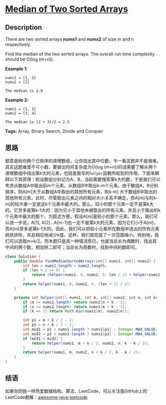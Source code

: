 # [Median of Two Sorted Arrays][title]

## Description

There are two sorted arrays **nums1** and **nums2** of size m and n respectively.

Find the median of the two sorted arrays. The overall run time complexity should be O(log (m+n)).

**Example 1:**

```
nums1 = [1, 3]
nums2 = [2]

The median is 2.0

```

**Example 2:**

```
nums1 = [1, 2]
nums2 = [3, 4]

The median is (2 + 3)/2 = 2.5
```

**Tags:** Array, Binary Search, Divide and Conquer


## 思路

题意是给你两个已排序的递增数组，让你找出其中位数，乍一看这题并不是很难，其实这题难度不可小觑，要做出时间复杂度为O(log (m+n))的话需要了解从两个递增数组中找出第k大的元素，也就是我写的`helper`函数所起到的作用。下面来解释以下其原理：假设数组分别记为A，B，当前需要搜索第k大的数，于是我们可以考虑从数组A中取出前m个元素，从数组B中取出k-m个元素。由于数组A，B分别排序，则A[m]大于从数组A中取出的其他所有元素，B[k-m] 大于数组B中取出的其他所有元素。此时，尽管取出元素之间的相对大小关系不确定，但A[m]与B[k-m]的较大者一定是这k个元素中最大的。那么，较小的那个元素一定不是第k大的，它至多是第k-1大的：因为它小于其他未被取出的所有元素，并且小于取出的k个元素中最大的那个。为叙述方便，假设A[m]是较小的那个元素。那么，我们可以进一步说，A[1], A[2]…A[m-1]也一定不是第k大的元素，因为它们小于A[m]，而A[m]至多是第k-1大的。因此，我们可以把较小元素所在数组中选出的所有元素统统排除，并且相应地减少k值。这样，我们就完成了一次范围缩小。特别地，我们可以选取m=k/2。而本题只是其一种情况而已，也就当总长为偶数时，找出其中间的两个数，相加除二即可；当总长为奇数时，找到中间的数即可。

``` java
class Solution {
    public double findMedianSortedArrays(int[] nums1, int[] nums2) {
        int len = nums1.length + nums2.length;
        if (len % 2 == 0) {
            return (helper(nums1, 0, nums2, 0, len / 2) + helper(nums1, 0, nums2, 0, len / 2 + 1)) / 2.0;
        }
        return helper(nums1, 0, nums2, 0, (len + 1) / 2);
    }

    private int helper(int[] nums1, int m, int[] nums2, int n, int k) {
        if (m >= nums1.length) return nums2[n + k - 1];
        if (n >= nums2.length) return nums1[m + k - 1];
        if (k == 1) return Math.min(nums1[m], nums2[n]);

        int p1 = m + k / 2 - 1;
        int p2 = n + k / 2 - 1;
        int mid1 = p1 < nums1.length ? nums1[p1] : Integer.MAX_VALUE;
        int mid2 = p2 < nums2.length ? nums2[p2] : Integer.MAX_VALUE;
        if (mid1 < mid2) {
            return helper(nums1, m + k / 2, nums2, n, k - k / 2);
        }
        return helper(nums1, m, nums2, n + k / 2, k - k / 2);
    }
}
```


## 结语

如果你同我一样热爱数据结构、算法、LeetCode，可以关注我GitHub上的LeetCode题解：[awesome-java-leetcode][ajl]



[title]: https://leetcode.com/problems/median-of-two-sorted-arrays
[ajl]: https://github.com/Blankj/awesome-java-leetcode
